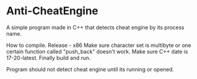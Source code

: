 # Anti-CheatEngine
A simple program made in C++ that detects cheat engine by its process name.

How to compile.
Release - x86
Make sure character set is multibyte or one certain function called "push_back" doesn't work.
Make sure C++ date is 17-20-latest.
Finally build and run.

Program should not detect cheat engine until its running or opened.
